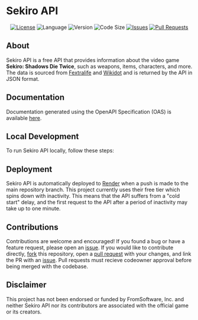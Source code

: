 # Sekiro API

<div align="center">

  [![License](https://img.shields.io/github/license/MoritzHayden/drg-api?color=darkred)](./LICENSE)
  ![Language](https://img.shields.io/badge/language-java-orange.svg)
  ![Version](https://img.shields.io/badge/17-grey?label=version&color=yellow)
  ![Code Size](https://img.shields.io/github/languages/code-size/bradyfuhriman/sekiro-api?color=green)
  [![Issues](https://img.shields.io/github/issues/bradyfuhriman/sekiro-api?color=informational)](https://github.com/bradyfuhriman/sekiro-api/issues)
  [![Pull Requests](https://img.shields.io/github/issues-pr/bradyfuhriman/sekiro-api?color=informational)](https://github.com/bradyfuhriman/sekiro-api/pulls)

</div>

## About

Sekiro API is a free API that provides information about the video game **Sekiro: Shadows Die Twice**, such as weapons, items, characters, and more. The data is sourced from [Fextralife](https://sekiroshadowsdietwice.wiki.fextralife.com/Sekiro+Shadows+Die+Twice+Wiki) and [Wikidot](http://sekirothegame.wikidot.com/) and is returned by the API in JSON format.

## Documentation

Documentation generated using the OpenAPI Specification (OAS) is available [here](http://sekiroapi.com/).

## Local Development

To run Sekiro API locally, follow these steps:

## Deployment

Sekiro API is automatically deployed to [Render](https://render.com/) when a push is made to the main repository branch. This project currently uses their free tier which spins down with inactivity. This means that the API suffers from a "cold start" delay, and the first request to the API after a period of inactivity may take up to one minute.

## Contributions

Contributions are welcome and encouraged! If you found a bug or have a feature request, please open an [issue](https://github.com/bradyfuhriman/sekiro-api/issues). If you would like to contribute directly, [fork](https://github.com/bradyfuhriman/sekiro-api/fork) this repository, open a [pull request](https://github.com/bradyfuhriman/sekiro-api/pulls) with your changes, and link the PR with an [issue](https://github.com/bradyfuhriman/sekiro-api/issues). Pull requests must recieve codeowner approval before being merged with the codebase.

## Disclaimer

This project has not been endorsed or funded by FromSoftware, Inc. and neither Sekiro API nor its contributors are associated with the official game or its creators.